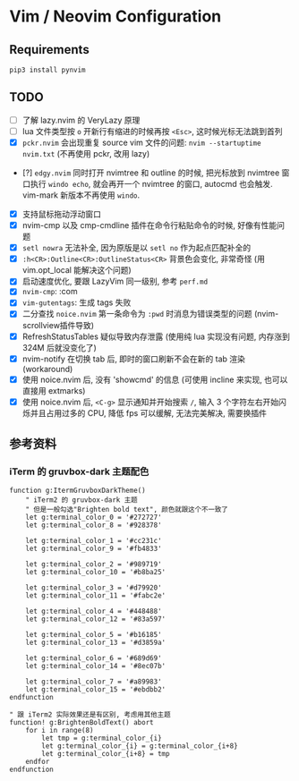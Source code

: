 # Vim / Neovim Configuration

## Requirements
    pip3 install pynvim

## TODO
- [ ] 了解 lazy.nvim 的 VeryLazy 原理
- [ ] lua 文件类型按 `o` 开新行有缩进的时候再按 `<Esc>`, 这时候光标无法跳到首列
- [x] `pckr.nvim` 会出现重复 source vim 文件的问题: `nvim --startuptime nvim.txt` (不再使用 pckr, 改用 lazy)
- [?] `edgy.nvim` 同时打开 nvimtree 和 outline 的时候, 把光标放到 nvimtree 窗口执行 `windo echo`, 就会再开一个 nvimtree 的窗口, autocmd 也会触发. vim-mark 新版本不再使用 `windo`.
- [x] 支持鼠标拖动浮动窗口
- [x] nvim-cmp 以及 cmp-cmdline 插件在命令行粘贴命令的时候, 好像有性能问题
- [x] `setl nowra` 无法补全, 因为原版是以 `setl no` 作为起点匹配补全的
- [x] `:h<CR>:Outline<CR>:OutlineStatus<CR>` 背景色会变化, 非常奇怪 (用 vim.opt_local 能解决这个问题)
- [x] 启动速度优化, 要跟 LazyVim 同一级别, 参考 `perf.md`
- [x] `nvim-cmp`: :com<Tab><C-a><C-e>
- [x] `vim-gutentags`: 生成 tags 失败
- [x] 二分查找 `noice.nvim` 第一条命令为 `:pwd` 时消息为错误类型的问题 (nvim-scrollview插件导致)
- [x] RefreshStatusTables 疑似导致内存泄露 (使用纯 lua 实现没有问题, 内存涨到 324M 后就没变化了)
- [x] nvim-notify 在切换 tab 后, 即时的窗口刷新不会在新的 tab 渲染 (workaround)
- [x] 使用 noice.nvim 后, 没有 'showcmd' 的信息 (可使用 incline 来实现, 也可以直接用 extmarks)
- [x] 使用 noice.nvim 后, `<C-g>` 显示通知并开始搜索 `/`, 输入 3 个字符左右开始闪烁并且占用过多的 CPU, 降低 fps 可以缓解, 无法完美解决, 需要换插件

## 参考资料

### iTerm 的 gruvbox-dark 主题配色
```vim
function g:ItermGruvboxDarkTheme()
    " iTerm2 的 gruvbox-dark 主题
    " 但是一般勾选"Brighten bold text", 颜色就跟这个不一致了
    let g:terminal_color_0 = '#272727'
    let g:terminal_color_8 = '#928378'

    let g:terminal_color_1 = '#cc231c'
    let g:terminal_color_9 = '#fb4833'

    let g:terminal_color_2 = '#989719'
    let g:terminal_color_10 = '#b8ba25'

    let g:terminal_color_3 = '#d79920'
    let g:terminal_color_11 = '#fabc2e'

    let g:terminal_color_4 = '#448488'
    let g:terminal_color_12 = '#83a597'

    let g:terminal_color_5 = '#b16185'
    let g:terminal_color_13 = '#d3859a'

    let g:terminal_color_6 = '#689d69'
    let g:terminal_color_14 = '#8ec07b'

    let g:terminal_color_7 = '#a89983'
    let g:terminal_color_15 = '#ebdbb2'
endfunction

" 跟 iTerm2 实际效果还是有区别, 考虑用其他主题
function! g:BrightenBoldText() abort
    for i in range(8)
        let tmp = g:terminal_color_{i}
        let g:terminal_color_{i} = g:terminal_color_{i+8}
        let g:terminal_color_{i+8} = tmp
    endfor
endfunction
```
